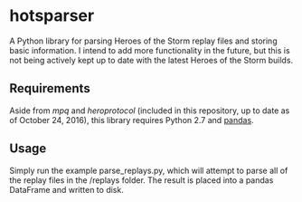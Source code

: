 # hotsparser
A Python library for parsing Heroes of the Storm replay files and storing basic information. I intend to add more functionality in the future, but this is not being actively kept up to date with the latest Heroes of the Storm builds.

## Requirements
Aside from *mpq* and *heroprotocol* (included in this repository, up to date as of October 24, 2016), this library requires Python 2.7 and [pandas](http://pandas.pydata.org/).

## Usage
Simply run the example parse_replays.py, which will attempt to parse all of the replay files in the /replays folder. The result is placed into a pandas DataFrame and written to disk.
